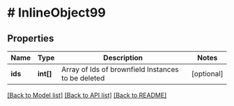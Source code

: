 # # InlineObject99

## Properties

Name | Type | Description | Notes
------------ | ------------- | ------------- | -------------
**ids** | **int[]** | Array of Ids of brownfield Instances to be deleted | [optional]

[[Back to Model list]](../../README.md#models) [[Back to API list]](../../README.md#endpoints) [[Back to README]](../../README.md)
